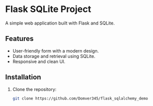 # Flask SQLite Project

A simple web application built with Flask and SQLite.

## Features

- User-friendly form with a modern design.
- Data storage and retrieval using SQLite.
- Responsive and clean UI.

## Installation

1. Clone the repository:
   ```bash
   git clone https://github.com/Domver345/flask_sqlalchemy_demo
   ```

